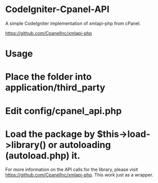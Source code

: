 CodeIgniter-Cpanel-API
======================

A simple CodeIgniter implementation of xmlapi-php from cPanel.

https://github.com/CpanelInc/xmlapi-php

Usage
======================

# Place the folder into application/third_party
# Edit config/cpanel_api.php
# Load the package by $this->load->library() or autoloading (autoload.php) it.

For more information on the API calls for the library, please
visit https://github.com/CpanelInc/xmlapi-php. This work just
as a wrapper.
